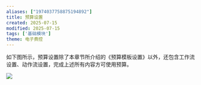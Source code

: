 ```yaml
---
aliases: ["1974037758875194892"]
title: 预算设置
created: 2025-07-15
modified: 2025-07-15
tags: ['基础模块']
theme: 电子费控
---
```


如下图所示，预算设置除了本章节所介绍的《预算模板设置》以外，还包含工作流设置、动作流设置，完成上述所有内容方可使用预算。

![](cf3504819bb4070de1f3bff8d4e28e0b.jpg)
